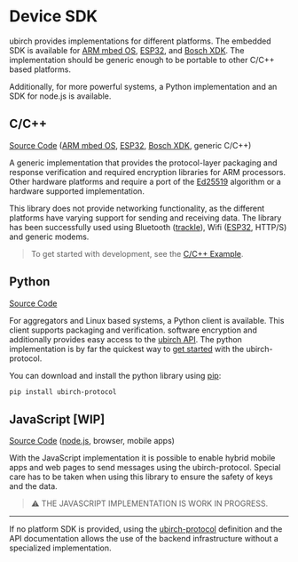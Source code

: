 # Device SDK

ubirch provides implementations for different platforms. The embedded SDK is available for [ARM mbed OS](https://mbed.com),
[ESP32](https://www.espressif.com/en/products/hardware/esp32/overview), and [Bosch XDK](https://xdk.bosch-connectivity.com/home). The implementation should be generic enough to be portable to other C/C++ based platforms.

Additionally, for more powerful systems, a Python implementation and an SDK for node.js is available.

## C/C++ 

[Source Code](https://github.com/ubirch/ubirch-protocol) ([ARM mbed OS](https://mbed.com), [ESP32](https://www.espressif.com/en/products/hardware/esp32/overview), 
[Bosch XDK](https://xdk.bosch-connectivity.com/home), generic C/C++)

A generic implementation that provides the protocol-layer packaging and response verification and required encryption 
libraries for ARM processors. Other hardware platforms and require a port of the [Ed25519](https://ed25519.cr.yp.to/)
algorithm or a hardware supported implementation.

This library does not provide networking functionality, as the different platforms have varying support for sending
and receiving data. The library has been successfully used using Bluetooth ([trackle](trackle.de)), Wifi 
([ESP32](https://github.com/ubirch/example-esp32), HTTP/S) and generic modems.   

> To get started with development, see the [C/C++ Example](examples#cc). 
 
     
## Python
[Source Code](https://github.com/ubirch/ubirch-protocol-python)

For aggregators and Linux based systems, a Python client is available. This client supports packaging and verification.
software encryption and additionally provides easy access to the [ubirch API](api). The python implementation is by
far the quickest way to [get started](examples#python-client) with the ubirch-protocol. 

You can download and install the python library using [pip](https://pypi.org/project/pip/):
```bash
pip install ubirch-protocol
```
  
## JavaScript [WIP] 
[Source Code](https://github.com/ubirch/ubirch-protocol-js) ([node.js](https://nodejs.org), browser, mobile apps)

With the JavaScript implementation it is possible to enable hybrid mobile apps and web pages to send messages using the
ubirch-protocol. Special care has to be taken when using this library to ensure the safety of keys and the data.

> ⚠ THE JAVASCRIPT IMPLEMENTATION IS WORK IN PROGRESS.


---

If no platform SDK is provided, using the [ubirch-protocol](https://github.com/ubirch/ubirch-protocol/blob/master/README.md#basic-message-format) definition and the API documentation allows the use of the backend
infrastructure without a specialized implementation. 
